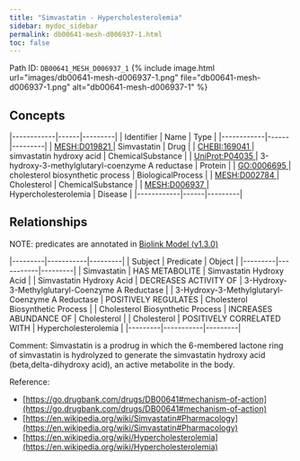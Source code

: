 ```yaml
---
title: "Simvastatin - Hypercholesterolemia"
sidebar: mydoc_sidebar
permalink: db00641-mesh-d006937-1.html
toc: false 
---
```



Path ID: `DB00641_MESH_D006937_1`
{% include image.html url="images/db00641-mesh-d006937-1.png" file="db00641-mesh-d006937-1.png" alt="db00641-mesh-d006937-1" %}

## Concepts

|------------|------|---------|
| Identifier | Name | Type    |
|------------|------|---------|
| <a href="https://identifiers.org/MESH:D019821">MESH:D019821 </a> | Simvastatin | Drug |
| <a href="https://identifiers.org/CHEBI:169041">CHEBI:169041 </a> | simvastatin hydroxy acid | ChemicalSubstance |
| <a href="https://identifiers.org/UniProt:P04035">UniProt:P04035 </a> | 3-hydroxy-3-methylglutaryl-coenzyme A reductase | Protein |
| <a href="https://identifiers.org/GO:0006695">GO:0006695 </a> | cholesterol biosynthetic process | BiologicalProcess |
| <a href="https://identifiers.org/MESH:D002784">MESH:D002784 </a> | Cholesterol | ChemicalSubstance |
| <a href="https://identifiers.org/MESH:D006937">MESH:D006937 </a> | Hypercholesterolemia | Disease |
|------------|------|---------|

## Relationships


NOTE: predicates are annotated in <a href="https://github.com/biolink/biolink-model/releases/tag/v1.3.0">Biolink Model (v1.3.0)</a>

|---------|-----------|---------|
| Subject | Predicate | Object  |
|---------|-----------|---------|
| Simvastatin | HAS METABOLITE | Simvastatin Hydroxy Acid |
| Simvastatin Hydroxy Acid | DECREASES ACTIVITY OF | 3-Hydroxy-3-Methylglutaryl-Coenzyme A Reductase |
| 3-Hydroxy-3-Methylglutaryl-Coenzyme A Reductase | POSITIVELY REGULATES | Cholesterol Biosynthetic Process |
| Cholesterol Biosynthetic Process | INCREASES ABUNDANCE OF | Cholesterol |
| Cholesterol | POSITIVELY CORRELATED WITH | Hypercholesterolemia |
|---------|-----------|---------|

Comment: Simvastatin is a prodrug in which the 6-membered lactone ring of simvastatin is hydrolyzed to generate the simvastatin hydroxy acid (beta,delta-dihydroxy acid), an active metabolite in the body.

Reference: 
  - [https://go.drugbank.com/drugs/DB00641#mechanism-of-action](https://go.drugbank.com/drugs/DB00641#mechanism-of-action)
  - [https://en.wikipedia.org/wiki/Simvastatin#Pharmacology](https://en.wikipedia.org/wiki/Simvastatin#Pharmacology)
  - [https://en.wikipedia.org/wiki/Hypercholesterolemia](https://en.wikipedia.org/wiki/Hypercholesterolemia)
